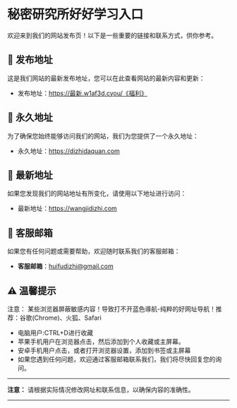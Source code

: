 # 秘密研究所好好学习入口

欢迎来到我们的网站发布页！以下是一些重要的链接和联系方式，供你参考。

## 📌 发布地址
这是我们网站的最新发布地址，您可以在此查看网站的最新内容和更新：
- 发布地址：https://最新.w1af3d.cyou/《福利》

## 📍 永久地址
为了确保您始终能够访问我们的网站，我们为您提供了一个永久地址：
- 永久地址：https://dizhidaquan.com

## 🔗 最新地址
如果您发现我们的网站地址有所变化，请使用以下地址进行访问：
- 最新地址：https://wangjidizhi.com

## 📧 客服邮箱
如果您有任何问题或需要帮助，欢迎随时联系我们的客服邮箱：
- **客服邮箱**：huifudizhi@gmail.com

## ⚠️ 温馨提示
注意： 某些浏览器屏蔽敏感内容！导致打不开蓝色導航-纯粹的好网址导航！推荐：谷歌(Chrome)、火狐、Safari
- 电脑用户:CTRL+D进行收藏
- 苹果手机用户在浏览器点击，然后添加到个人收藏或主屏幕。
- 安卓手机用户点击，或者打开浏览器设置，添加到书签或主屏幕
- 如果您遇到任何问题，欢迎通过客服邮箱联系我们，我们将尽快回复您的询问。

---

**注意：** 请根据实际情况修改网址和联系信息，以确保内容的准确性。

---

